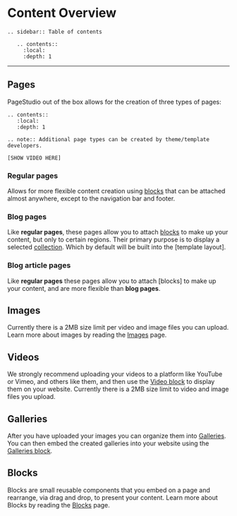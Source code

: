 Content Overview 
=================

```eval_rst
.. sidebar:: Table of contents

   .. contents::
     :local:
     :depth: 1
```


<hr>

## Pages
PageStudio out of the box allows for the creation of three types of pages:

```eval_rst
.. contents::
   :local:
   :depth: 1
```


```eval_rst 
.. note:: Additional page types can be created by theme/template developers. 
```

`[SHOW VIDEO HERE]`

### Regular pages

Allows for more flexible content creation using [blocks](http://support.pagestudiocms.com/general/blocks.html) that can be attached almost anywhere, except to the navigation bar and footer. 
  
### Blog pages

Like **regular pages**, these pages allow you to attach [blocks](http://support.pagestudiocms.com/blocks/index.html) to make up your content, but only to certain regions. Their primary purpose is to display a selected [collection](http://support.pagestudiocms.com/page-types/collections). Which by default will be built into the [template layout].
  
### Blog article pages

Like **regular pages** these pages allow you to attach [blocks] to make up your content, and are more flexible than **blog pages**.

## Images 

Currently there is a 2MB size limit per video and image files you can upload. Learn more about images by reading the [Images](/general/images) page.

## Videos 

We strongly recommend uploading your videos to a platform like YouTube or Vimeo, and others like them, and then use the [Video block](#) to display them on your website. Currently there is a 2MB size limit to video and image files you upload.

## Galleries 

After you have uploaded your images you can organize them into [Galleries](galleries-and-photo-albums.html). You can then embed the created galleries into your website using the [Galleries block](#).

## Blocks 

Blocks are small reusable components that you embed on a page and rearrange, via drag and drop, to present your content. Learn more about Blocks by reading the [Blocks](/general/blocks) page.